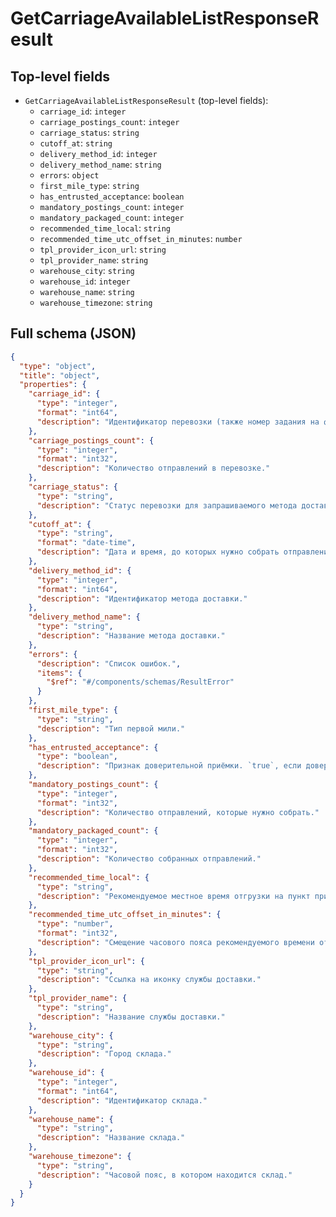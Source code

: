 # GetCarriageAvailableListResponseResult

## Top-level fields
- `GetCarriageAvailableListResponseResult` (top-level fields):
  - `carriage_id`: `integer`
  - `carriage_postings_count`: `integer`
  - `carriage_status`: `string`
  - `cutoff_at`: `string`
  - `delivery_method_id`: `integer`
  - `delivery_method_name`: `string`
  - `errors`: `object`
  - `first_mile_type`: `string`
  - `has_entrusted_acceptance`: `boolean`
  - `mandatory_postings_count`: `integer`
  - `mandatory_packaged_count`: `integer`
  - `recommended_time_local`: `string`
  - `recommended_time_utc_offset_in_minutes`: `number`
  - `tpl_provider_icon_url`: `string`
  - `tpl_provider_name`: `string`
  - `warehouse_city`: `string`
  - `warehouse_id`: `integer`
  - `warehouse_name`: `string`
  - `warehouse_timezone`: `string`

## Full schema (JSON)
```json
{
  "type": "object",
  "title": "object",
  "properties": {
    "carriage_id": {
      "type": "integer",
      "format": "int64",
      "description": "Идентификатор перевозки (также номер задания на формирование документов)."
    },
    "carriage_postings_count": {
      "type": "integer",
      "format": "int32",
      "description": "Количество отправлений в перевозке."
    },
    "carriage_status": {
      "type": "string",
      "description": "Статус перевозки для запрашиваемого метода доставки и даты отгрузки."
    },
    "cutoff_at": {
      "type": "string",
      "format": "date-time",
      "description": "Дата и время, до которых нужно собрать отправление."
    },
    "delivery_method_id": {
      "type": "integer",
      "format": "int64",
      "description": "Идентификатор метода доставки."
    },
    "delivery_method_name": {
      "type": "string",
      "description": "Название метода доставки."
    },
    "errors": {
      "description": "Список ошибок.",
      "items": {
        "$ref": "#/components/schemas/ResultError"
      }
    },
    "first_mile_type": {
      "type": "string",
      "description": "Тип первой мили."
    },
    "has_entrusted_acceptance": {
      "type": "boolean",
      "description": "Признак доверительной приёмки. `true`, если доверительная приёмка включена на складе."
    },
    "mandatory_postings_count": {
      "type": "integer",
      "format": "int32",
      "description": "Количество отправлений, которые нужно собрать."
    },
    "mandatory_packaged_count": {
      "type": "integer",
      "format": "int32",
      "description": "Количество собранных отправлений."
    },
    "recommended_time_local": {
      "type": "string",
      "description": "Рекомендуемое местное время отгрузки на пункт приёма заказов."
    },
    "recommended_time_utc_offset_in_minutes": {
      "type": "number",
      "format": "int32",
      "description": "Смещение часового пояса рекомендуемого времени отгрузки от UTC-0 в минутах."
    },
    "tpl_provider_icon_url": {
      "type": "string",
      "description": "Ссылка на иконку службы доставки."
    },
    "tpl_provider_name": {
      "type": "string",
      "description": "Название службы доставки."
    },
    "warehouse_city": {
      "type": "string",
      "description": "Город склада."
    },
    "warehouse_id": {
      "type": "integer",
      "format": "int64",
      "description": "Идентификатор склада."
    },
    "warehouse_name": {
      "type": "string",
      "description": "Название склада."
    },
    "warehouse_timezone": {
      "type": "string",
      "description": "Часовой пояс, в котором находится склад."
    }
  }
}
```
